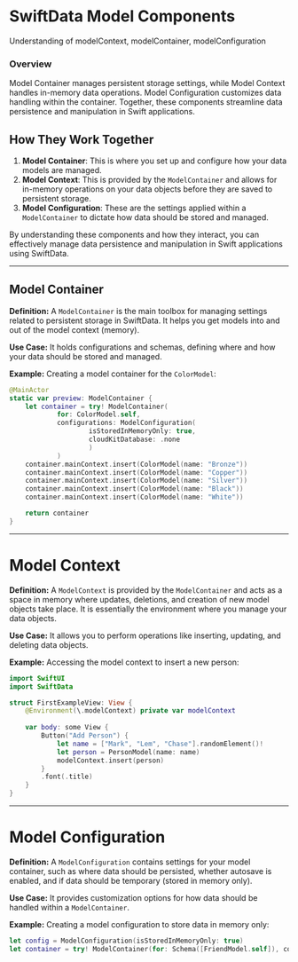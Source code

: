 # SwiftData Model Components

Understanding of modelContext, modelContainer, modelConfiguration

### Overview
Model Container manages persistent storage settings, while Model Context handles in-memory data operations. Model Configuration customizes data handling within the container. Together, these components streamline data persistence and manipulation in Swift applications.


## How They Work Together

1. **Model Container**: This is where you set up and configure how your data models are managed.
2. **Model Context**: This is provided by the `ModelContainer` and allows for in-memory operations on your data objects before they are saved to persistent storage.
3. **Model Configuration**: These are the settings applied within a `ModelContainer` to dictate how data should be stored and managed.

By understanding these components and how they interact, you can effectively manage data persistence and manipulation in Swift applications using SwiftData.

---

## Model Container

**Definition:**
A `ModelContainer` is the main toolbox for managing settings related to persistent storage in SwiftData. It helps you get models into and out of the model context (memory).

**Use Case:**
It holds configurations and schemas, defining where and how your data should be stored and managed.

**Example:**
Creating a model container for the `ColorModel`:

```swift
@MainActor
static var preview: ModelContainer {
    let container = try! ModelContainer(
            for: ColorModel.self, 
            configurations: ModelConfiguration(
                    isStoredInMemoryOnly: true,
                    cloudKitDatabase: .none
                    )
            )
    container.mainContext.insert(ColorModel(name: "Bronze"))
    container.mainContext.insert(ColorModel(name: "Copper"))
    container.mainContext.insert(ColorModel(name: "Silver"))
    container.mainContext.insert(ColorModel(name: "Black"))
    container.mainContext.insert(ColorModel(name: "White"))

    return container
}
```
---

# Model Context

**Definition:**
A `ModelContext` is provided by the `ModelContainer` and acts as a space in memory where updates, deletions, and creation of new model objects take place. It is essentially the environment where you manage your data objects.

**Use Case:**
It allows you to perform operations like inserting, updating, and deleting data objects.

**Example:**
Accessing the model context to insert a new person:

```swift
import SwiftUI
import SwiftData

struct FirstExampleView: View {
    @Environment(\.modelContext) private var modelContext
        
    var body: some View {
        Button("Add Person") {
            let name = ["Mark", "Lem", "Chase"].randomElement()!
            let person = PersonModel(name: name)
            modelContext.insert(person)
        }
        .font(.title)
    }
}
```

---


# Model Configuration

**Definition:**
A `ModelConfiguration` contains settings for your model container, such as where data should be persisted, whether autosave is enabled, and if data should be temporary (stored in memory only).

**Use Case:**
It provides customization options for how data should be handled within a `ModelContainer`.

**Example:**
Creating a model configuration to store data in memory only:

```swift
let config = ModelConfiguration(isStoredInMemoryOnly: true)
let container = try! ModelContainer(for: Schema([FriendModel.self]), configurations: [config])
```




